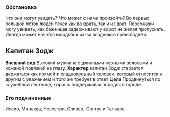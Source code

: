 ### Обстановка
Что они могут увидеть? Что может с ними произойти?
Во первых большой поток людей течек как во врата, так и из врат. Персонажи могу увидеть, как беженцев задерживают у ворот не желая пропускать. Иногда может начатся мордобой из-за всадников преисподней.
## Капитан Зодж
**Внешний вид**
Высокий мужчина с длинными черными волосами и кожаной повязкой на глазу.
**Характер**
капитан Зодж старается держаться как прямой и хладнокровный человек, который относится к другим с уважением и того же требует в ответ
**Цели**
Продвинуться по служебной лестнице, хорошо поддерживая порядок в городе.

### Его подчиненные
 Иссио, Минаква, Нелестри, Оливер, Солтус и Талкара
 





